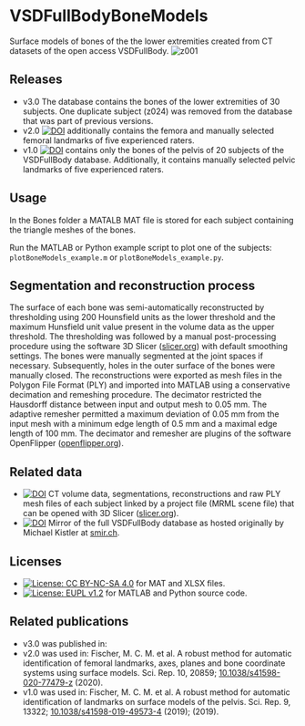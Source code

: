 
# VSDFullBodyBoneModels
Surface models of bones of the the lower extremities created from CT datasets of the open access VSDFullBody.
![z001](https://github.com/MCM-Fischer/VSDFullBodyBoneModels/assets/43516130/86cf5874-99dd-4b57-8b99-dba3c567f089)

## Releases
- v3.0 The database contains the bones of the lower extremities of 30 subjects. One duplicate subject (z024) was removed from the database that was part of previous versions.
- v2.0 [![DOI](https://zenodo.org/badge/DOI/10.5281/zenodo.4280899.svg)](https://doi.org/10.5281/zenodo.4280899) additionally contains the femora and manually selected femoral landmarks of five experienced raters.
- v1.0 [![DOI](https://zenodo.org/badge/DOI/10.5281/zenodo.3384055.svg)](https://doi.org/10.5281/zenodo.3384055) contains only the bones of the pelvis of 20 subjects of the VSDFullBody database. 
Additionally, it contains manually selected pelvic landmarks of five experienced raters.

## Usage
In the Bones folder a MATALB MAT file is stored for each subject containing the triangle meshes of the bones.

Run the MATLAB or Python example script to plot one of the subjects: `plotBoneModels_example.m` or `plotBoneModels_example.py`.

## Segmentation and reconstruction process
The surface of each bone was semi-automatically reconstructed by thresholding using 200 Hounsfield units as the lower threshold and the maximum Hunsfield unit value present in the volume data as the upper threshold.
The thresholding was followed by a manual post-processing procedure using the software 3D Slicer ([slicer.org](https://www.slicer.org)) with default smoothing settings.
The bones were manually segmented at the joint spaces if necessary. Subsequently, holes in the outer surface of the bones were manually closed.
The reconstructions were exported as mesh files in the Polygon File Format (PLY) and imported into MATLAB using a conservative decimation and remeshing procedure. 
The decimator restricted the Hausdorff distance between input and output mesh to 0.05 mm. 
The adaptive remesher permitted a maximum deviation of 0.05 mm from the input mesh with a minimum edge length of 0.5 mm and a maximal edge length of 100 mm. 
The decimator and remesher are plugins of the software OpenFlipper ([openflipper.org](https://www.openflipper.org)).

## Related data
- [![DOI](https://zenodo.org/badge/DOI/10.5281/zenodo.8302448.svg)](https://doi.org/10.5281/zenodo.8302448) CT volume data, segmentations, reconstructions and raw PLY mesh files of each subject linked by a project file (MRML scene file) that can be opened with 3D Slicer ([slicer.org](https://www.slicer.org)).
- [![DOI](https://zenodo.org/badge/DOI/10.5281/zenodo.8270364.svg)](https://doi.org/10.5281/zenodo.8270364) Mirror of the full VSDFullBody database as hosted originally by Michael Kistler at [smir.ch](https://www.smir.ch).

## Licenses
- [![License: CC BY-NC-SA 4.0](https://img.shields.io/badge/License-CC_BY--NC--SA_4.0-lightgrey.svg)](https://creativecommons.org/licenses/by-nc-sa/4.0/) for MAT and XLSX files.
- [![License: EUPL v1.2](https://img.shields.io/badge/License-EUPL_v1.2-lightgrey.svg)](https://eupl.eu/1.2/en/) for MATLAB and Python source code.

## Related publications
- v3.0 was published in: 
- v2.0 was used in: Fischer, M. C. M. et al. A robust method for automatic identification of femoral landmarks, axes, planes and bone coordinate systems using surface models. Sci. Rep. 10, 20859; [10.1038/s41598-020-77479-z](https://doi.org/10.1038/s41598-020-77479-z) (2020).
- v1.0 was used in: Fischer, M. C. M. et al. A robust method for automatic identification of landmarks on surface models of the pelvis. Sci. Rep. 9, 13322; [10.1038/s41598-019-49573-4](https://doi.org/10.1038/s41598-019-49573-4) (2019);
 (2019).
